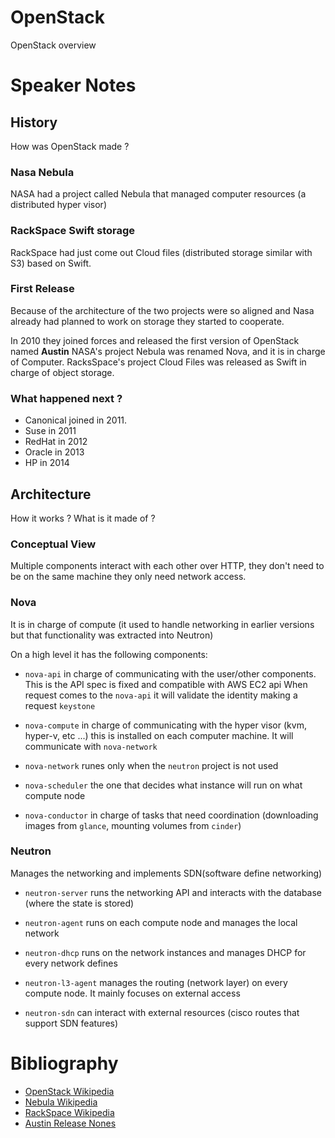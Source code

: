 # OpenStack
OpenStack overview

# Speaker Notes


## History
How was OpenStack made ?

### Nasa Nebula
NASA had a project called Nebula that managed computer resources (a distributed hyper visor)

### RackSpace Swift storage 
RackSpace had just come out Cloud files (distributed storage similar with S3) based on Swift.

### First Release
Because of the architecture of the two projects were so aligned and Nasa already had planned to work
on storage they started to cooperate.

In 2010 they joined forces and released the first version of OpenStack named **Austin**
NASA's project Nebula was renamed Nova, and it is in charge of Computer.
RacksSpace's project Cloud Files was released as Swift in charge of object storage.

### What happened next ?

- Canonical joined in 2011.
- Suse in 2011
- RedHat in 2012
- Oracle in 2013
- HP in 2014

## Architecture
How it works ? What is it made of ?

### Conceptual View
Multiple components interact with each other over HTTP, they don't need to be on the same machine they only need network access.

### Nova
It is in charge of compute (it used to handle networking in earlier versions but that functionality was extracted into Neutron)

On a high level it has the following components:

- `nova-api`
  in charge of communicating with the user/other components. This is the API spec is fixed and compatible with AWS EC2 api
  When request comes to the `nova-api` it will validate the identity making a request `keystone`

- `nova-compute`
  in charge of communicating with the hyper visor (kvm, hyper-v, etc ...) this is installed on each computer machine.
  It will communicate with `nova-network`

- `nova-network` runes only when the `neutron` project is not used

- `nova-scheduler` the one that decides what instance will run on what compute node 

- `nova-conductor` in charge of tasks that need coordination (downloading images from `glance`, mounting volumes from `cinder`)
  
### Neutron
Manages the networking and implements SDN(software define networking)

- `neutron-server` runs the networking API and interacts with the database (where the state is stored)

- `neutron-agent` runs on each compute node and manages the local network

- `neutron-dhcp` runs on the network instances and manages DHCP for every network defines

- `neutron-l3-agent` manages the routing (network layer) on every compute node. It mainly focuses on external access

- `neutron-sdn` can interact with external resources (cisco routes that support SDN features)







# Bibliography

- [OpenStack Wikipedia](https://en.wikipedia.org/wiki/OpenStack)
- [Nebula Wikipedia](https://en.wikipedia.org/wiki/Nebula_(computing_platform))
- [RackSpace Wikipedia](https://en.wikipedia.org/wiki/Rackspacek)
- [Austin Release Nones](https://wiki.openstack.org/wiki/ReleaseNotes/Austin)
